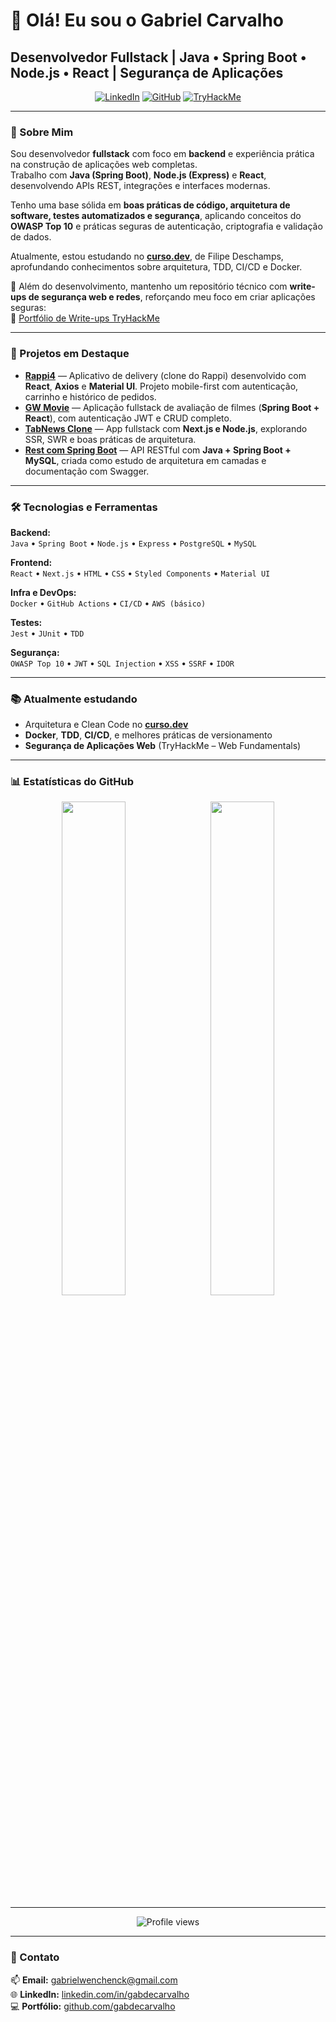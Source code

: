 # 👋 Olá! Eu sou o Gabriel Carvalho  
## Desenvolvedor Fullstack | Java • Spring Boot • Node.js • React | Segurança de Aplicações

<p align="center">
  <a href="https://www.linkedin.com/in/gabdecarvalho/" target="_blank"><img src="https://img.shields.io/badge/LinkedIn-%230077B5.svg?style=flat-square&logo=linkedin&logoColor=white" alt="LinkedIn"/></a>
  <a href="https://github.com/gabdecarvalho" target="_blank"><img src="https://img.shields.io/badge/GitHub-gabdecarvalho-181717?style=flat-square&logo=github&logoColor=white" alt="GitHub"/></a>
  <a href="https://tryhackme.com/p/PhrygianHat" target="_blank"><img src="https://img.shields.io/badge/TryHackMe-PhrygianHat-88CC14?style=flat-square&logo=tryhackme&logoColor=white" alt="TryHackMe"/></a>
</p>

---

### 🧭 Sobre Mim

Sou desenvolvedor **fullstack** com foco em **backend** e experiência prática na construção de aplicações web completas.  
Trabalho com **Java (Spring Boot)**, **Node.js (Express)** e **React**, desenvolvendo APIs REST, integrações e interfaces modernas.  

Tenho uma base sólida em **boas práticas de código, arquitetura de software, testes automatizados e segurança**, aplicando conceitos do **OWASP Top 10** e práticas seguras de autenticação, criptografia e validação de dados.  

Atualmente, estou estudando no **[curso.dev](https://curso.dev)**, de Filipe Deschamps, aprofundando conhecimentos sobre arquitetura, TDD, CI/CD e Docker.  

🧩 Além do desenvolvimento, mantenho um repositório técnico com **write-ups de segurança web e redes**, reforçando meu foco em criar aplicações seguras:  
🔗 [Portfólio de Write-ups TryHackMe](https://github.com/gabdecarvalho/tryhackme-writeups)

---

### 🚀 Projetos em Destaque

- **[Rappi4](https://github.com/gabdecarvalho/Rappi4)** — Aplicativo de delivery (clone do Rappi) desenvolvido com **React**, **Axios** e **Material UI**. Projeto mobile-first com autenticação, carrinho e histórico de pedidos.  
- **[GW Movie](https://github.com/gabdecarvalho/spring-gw-movie)** — Aplicação fullstack de avaliação de filmes (**Spring Boot + React**), com autenticação JWT e CRUD completo.  
- **[TabNews Clone](https://github.com/gabdecarvalho/clone-tabnews)** — App fullstack com **Next.js e Node.js**, explorando SSR, SWR e boas práticas de arquitetura.  
- **[Rest com Spring Boot](https://github.com/gabdecarvalho/rest-spring-boot)** — API RESTful com **Java + Spring Boot + MySQL**, criada como estudo de arquitetura em camadas e documentação com Swagger.  

---

### 🛠️ Tecnologias e Ferramentas

**Backend:**  
`Java` • `Spring Boot` • `Node.js` • `Express` • `PostgreSQL` • `MySQL`  

**Frontend:**  
`React` • `Next.js` • `HTML` • `CSS` • `Styled Components` • `Material UI`  

**Infra e DevOps:**  
`Docker` • `GitHub Actions` • `CI/CD` • `AWS (básico)`  

**Testes:**  
`Jest` • `JUnit` • `TDD`  

**Segurança:**  
`OWASP Top 10` • `JWT` • `SQL Injection` • `XSS` • `SSRF` • `IDOR`  

---

### 📚 Atualmente estudando
- Arquitetura e Clean Code no **[curso.dev](https://curso.dev)**  
- **Docker**, **TDD**, **CI/CD**, e melhores práticas de versionamento  
- **Segurança de Aplicações Web** (TryHackMe – Web Fundamentals)

---

### 📊 Estatísticas do GitHub

<p align="center">
  <img width="45%" src="https://github-readme-stats-sigma-five.vercel.app/api?username=gabdecarvalho&theme=onedark&hide_border=false&include_all_commits=true&count_private=true" align="center"/>
  &nbsp;
  <img width="45%" src="https://github-readme-stats-sigma-five.vercel.app/api/top-langs/?username=gabdecarvalho&theme=onedark&hide_border=false&include_all_commits=true&count_private=false&layout=compact" align="center"/>
</p>

---

<p align="center"> 
  <img src="https://komarev.com/ghpvc/?username=gabdecarvalho&label=Profile%20views&color=0e75b6&style=flat-square" alt="Profile views" />
</p>

---

### 💬 Contato
📫 **Email:** gabrielwenchenck@gmail.com  
🌐 **LinkedIn:** [linkedin.com/in/gabdecarvalho](https://www.linkedin.com/in/gabdecarvalho/)  
💻 **Portfólio:** [github.com/gabdecarvalho](https://github.com/gabdecarvalho)
